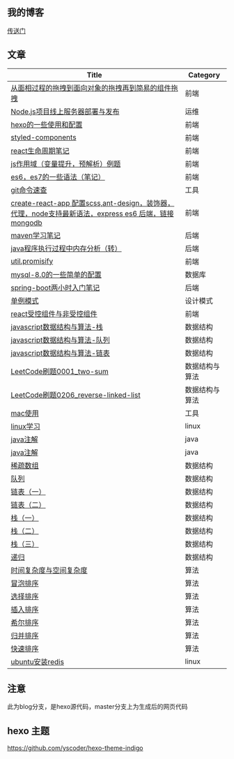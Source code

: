 ## 我的博客
[传送门](https://shoukailiang.github.io/)
## 文章
| Title | Category |
| ------  | ------ |
| [从面相过程的拖拽到面向对象的拖拽再到简易的组件拖拽](https://shoukailiang.github.io/2018/02/21/%E4%BB%8E%E9%9D%A2%E7%9B%B8%E8%BF%87%E7%A8%8B%E7%9A%84%E6%8B%96%E6%8B%BD%E5%88%B0%E9%9D%A2%E5%90%91%E5%AF%B9%E8%B1%A1%E7%9A%84%E6%8B%96%E6%8B%BD%E5%86%8D%E5%88%B0%E7%AE%80%E6%98%93%E7%9A%84%E7%BB%84%E4%BB%B6%E6%8B%96%E6%8B%BD/) | 前端  |
| [Node.js项目线上服务器部署与发布](https://shoukailiang.github.io/2018/02/18/Node-js%E9%A1%B9%E7%9B%AE%E7%BA%BF%E4%B8%8A%E6%9C%8D%E5%8A%A1%E5%99%A8%E9%83%A8%E7%BD%B2%E4%B8%8E%E5%8F%91%E5%B8%83/) | 运维  |
| [hexo的一些使用和配置](https://shoukailiang.github.io/2018/02/18/hexo%E7%9A%84%E4%B8%80%E4%BA%9B%E4%BD%BF%E7%94%A8%E5%92%8C%E9%85%8D%E7%BD%AE.1/) | 前端  |
| [styled-components](https://shoukailiang.github.io/2018/02/26/%E4%BD%BF%E7%94%A8%20styled-components/) | 前端  |
| [react生命周期笔记](https://shoukailiang.github.io/2018/03/03/react%E7%94%9F%E5%91%BD%E5%91%A8%E6%9C%9F%E7%AC%94%E8%AE%B0/) | 前端  |
| [js作用域（变量提升，预解析）例题](https://shoukailiang.github.io/2018/03/10/js%E4%BD%9C%E7%94%A8%E5%9F%9F%EF%BC%88%E5%8F%98%E9%87%8F%E6%8F%90%E5%8D%87%EF%BC%8C%E9%A2%84%E8%A7%A3%E6%9E%90%EF%BC%89%E4%BE%8B%E9%A2%98/) | 前端  |
| [es6，es7的一些语法（笔记）](https://shoukailiang.github.io/2018/03/15/es6%EF%BC%8Ces7%E7%9A%84%E4%B8%80%E4%BA%9B%E8%AF%AD%E6%B3%95%EF%BC%88%E7%AC%94%E8%AE%B0%EF%BC%89/) | 前端  |
| [git命令速查](https://shoukailiang.github.io/2018/03/20/git%E5%91%BD%E4%BB%A4%E9%80%9F%E6%9F%A5/) | 工具  |
| [create-react-app 配置scss,ant-design，装饰器，代理，node支持最新语法，express es6 后端，链接mongodb](https://shoukailiang.github.io/2018/03/28/create-react-app%20%E9%85%8D%E7%BD%AEscss,ant-design%EF%BC%8C%E8%A3%85%E9%A5%B0%E5%99%A8%EF%BC%8C%E4%BB%A3%E7%90%86%EF%BC%8Cnode%E6%94%AF%E6%8C%81%E6%9C%80%E6%96%B0%E8%AF%AD%E6%B3%95%EF%BC%8Cexpress%20es6%20%E5%90%8E%E7%AB%AF%EF%BC%8C%E9%93%BE%E6%8E%A5mongodb/) | 前端  |
| [maven学习笔记](https://shoukailiang.github.io/2018/07/07/maven%E5%AD%A6%E4%B9%A0%E7%AC%94%E8%AE%B0/) | 后端  |
| [java程序执行过程中内存分析（转）](https://shoukailiang.github.io/2018/07/08/java%E7%A8%8B%E5%BA%8F%E6%89%A7%E8%A1%8C%E8%BF%87%E7%A8%8B%E4%B8%AD%E5%86%85%E5%AD%98%E5%88%86%E6%9E%90%EF%BC%88%E8%BD%AC%EF%BC%89/) | 后端  |
| [util.promisify](https://shoukailiang.github.io/2018/07/21/util-promisify/) | 前端  |
| [mysql-8.0的一些简单的配置](https://shoukailiang.github.io/2018/07/28/mysql-8-0%E7%9A%84%E4%B8%80%E4%BA%9B%E7%AE%80%E5%8D%95%E7%9A%84%E9%85%8D%E7%BD%AE/) | 数据库  |
| [spring-boot两小时入门笔记](https://shoukailiang.github.io/2018/07/29/spring-boot%E4%B8%A4%E5%B0%8F%E6%97%B6%E5%85%A5%E9%97%A8%E7%AC%94%E8%AE%B0/) | 后端  |
| [单例模式](https://shoukailiang.github.io/2018/07/31/%E5%8D%95%E4%BE%8B%E6%A8%A1%E5%BC%8F/) | 设计模式  |
| [react受控组件与非受控组件](https://shoukailiang.github.io/2018/09/07/react%E5%8F%97%E6%8E%A7%E7%BB%84%E4%BB%B6%E4%B8%8E%E9%9D%9E%E5%8F%97%E6%8E%A7%E7%BB%84%E4%BB%B6/) | 前端  |
| [javascript数据结构与算法-栈](https://shoukailiang.github.io/2018/11/13/javascript%E6%95%B0%E6%8D%AE%E7%BB%93%E6%9E%84%E4%B8%8E%E7%AE%97%E6%B3%95-%E6%A0%88/) | 数据结构  |
| [javascript数据结构与算法-队列](https://shoukailiang.github.io/2018/11/16/javascript%E6%95%B0%E6%8D%AE%E7%BB%93%E6%9E%84%E4%B8%8E%E7%AE%97%E6%B3%95-%E9%98%9F%E5%88%97/) | 数据结构  |
| [javascript数据结构与算法-链表](https://shoukailiang.github.io/2018/11/20/javascript%E6%95%B0%E6%8D%AE%E7%BB%93%E6%9E%84%E4%B8%8E%E7%AE%97%E6%B3%95-%E9%93%BE%E8%A1%A8/) | 数据结构  |
| [LeetCode刷题0001_two-sum](https://shoukailiang.github.io/2019/06/01/LeetCode%E5%88%B7%E9%A2%980001-two-sum/) | 数据结构与算法  |
| [LeetCode刷题0206_reverse-linked-list](https://shoukailiang.github.io/2019/06/02/LeetCode%E5%88%B7%E9%A2%980206-reverse-linked-list/) | 数据结构与算法  |
| [mac使用](https://shoukailiang.github.io/2019/06/01/mac%E4%BD%BF%E7%94%A8/) | 工具 |
| [linux学习](https://shoukailiang.github.io/2019/06/01/linux%E5%AD%A6%E4%B9%A0/) | linux |
| [java注解](https://shoukailiang.github.io/2019/06/01/java%E6%B3%A8%E8%A7%A3/) | java |
| [java注解](https://shoukailiang.github.io/2019/06/01/java%E6%B3%A8%E8%A7%A3/) | java |
| [稀疏数组](https://shoukailiang.github.io/2019/06/03/%E7%A8%80%E7%96%8F%E6%95%B0%E7%BB%84/) | 数据结构 |
| [队列](https://shoukailiang.github.io/2019/06/04/%E9%98%9F%E5%88%97/) | 数据结构 |
| [链表（一）](https://shoukailiang.github.io/2019/06/04/%E9%93%BE%E8%A1%A8%EF%BC%88%E4%B8%80%EF%BC%89/) | 数据结构 |
| [链表（二）](https://shoukailiang.github.io/2019/06/05/%E9%93%BE%E8%A1%A8%EF%BC%88%E4%BA%8C%EF%BC%89/) | 数据结构 |
| [栈（一）](https://shoukailiang.github.io/2019/06/09/%E6%A0%88%EF%BC%88%E4%B8%80%EF%BC%89/) | 数据结构 |
| [栈（二）](https://shoukailiang.github.io/2019/06/10/%E6%A0%88%EF%BC%88%E4%BA%8C%EF%BC%89/) | 数据结构 |
| [栈（三）](https://shoukailiang.github.io/2019/06/17/%E6%A0%88%EF%BC%88%E4%B8%89%EF%BC%89/) | 数据结构 |
| [递归](https://shoukailiang.github.io/2019/06/18/%E9%80%92%E5%BD%92/) | 数据结构 |
| [时间复杂度与空间复杂度](https://shoukailiang.github.io/2019/06/20/%E6%97%B6%E9%97%B4%E5%A4%8D%E6%9D%82%E5%BA%A6%E4%B8%8E%E7%A9%BA%E9%97%B4%E5%A4%8D%E6%9D%82%E5%BA%A6/) | 算法 |
| [冒泡排序](https://shoukailiang.github.io/2019/07/06/%E5%86%92%E6%B3%A1%E6%8E%92%E5%BA%8F/) | 算法 |
| [选择排序](https://shoukailiang.github.io/2019/07/07/%E9%80%89%E6%8B%A9%E6%8E%92%E5%BA%8F/) | 算法 |
| [插入排序](https://shoukailiang.github.io/2019/07/24/%E6%8F%92%E5%85%A5%E6%8E%92%E5%BA%8F/) | 算法 |
| [希尔排序](https://shoukailiang.github.io/2019/07/26/%E5%B8%8C%E5%B0%94%E6%8E%92%E5%BA%8F/) | 算法 |
| [归并排序](https://shoukailiang.github.io/2019/08/13/%E5%BD%92%E5%B9%B6%E6%8E%92%E5%BA%8F/) | 算法 |
| [快速排序](https://shoukailiang.github.io/2019/08/14/%E5%BF%AB%E9%80%9F%E6%8E%92%E5%BA%8F/) | 算法 |
| [ubuntu安装redis](https://shoukailiang.github.io/2019/07/08/ubuntu%E5%AE%89%E8%A3%85redis/) | linux |

## 注意
此为blog分支，是hexo源代码，master分支上为生成后的网页代码
## hexo 主题
https://github.com/yscoder/hexo-theme-indigo
